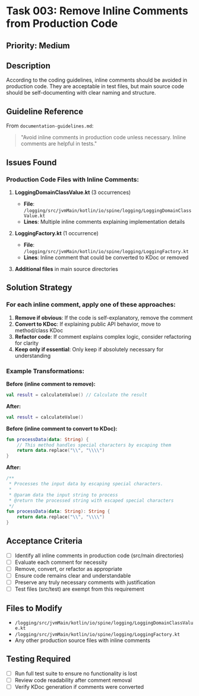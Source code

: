 # Task 003: Remove Inline Comments from Production Code

## Priority: Medium

## Description
According to the coding guidelines, inline comments should be avoided in production code. They are acceptable in test files, but main source code should be self-documenting with clear naming and structure.

## Guideline Reference
From `documentation-guidelines.md`:
> "Avoid inline comments in production code unless necessary. Inline comments are helpful in tests."

## Issues Found

### Production Code Files with Inline Comments:

1. **LoggingDomainClassValue.kt** (3 occurrences)
   - **File**: `/logging/src/jvmMain/kotlin/io/spine/logging/LoggingDomainClassValue.kt`
   - **Lines**: Multiple inline comments explaining implementation details

2. **LoggingFactory.kt** (1 occurrence)
   - **File**: `/logging/src/jvmMain/kotlin/io/spine/logging/LoggingFactory.kt`
   - **Lines**: Inline comment that could be converted to KDoc or removed

3. **Additional files** in main source directories

## Solution Strategy

### For each inline comment, apply one of these approaches:

1. **Remove if obvious**: If the code is self-explanatory, remove the comment
2. **Convert to KDoc**: If explaining public API behavior, move to method/class KDoc
3. **Refactor code**: If comment explains complex logic, consider refactoring for clarity
4. **Keep only if essential**: Only keep if absolutely necessary for understanding

### Example Transformations:

**Before (inline comment to remove):**
```kotlin
val result = calculateValue() // Calculate the result
```

**After:**
```kotlin
val result = calculateValue()
```

**Before (inline comment to convert to KDoc):**
```kotlin
fun processData(data: String) {
    // This method handles special characters by escaping them
    return data.replace("\\", "\\\\")
}
```

**After:**
```kotlin
/**
 * Processes the input data by escaping special characters.
 * 
 * @param data the input string to process
 * @return the processed string with escaped special characters
 */
fun processData(data: String): String {
    return data.replace("\\", "\\\\")
}
```

## Acceptance Criteria
- [ ] Identify all inline comments in production code (src/main directories)
- [ ] Evaluate each comment for necessity
- [ ] Remove, convert, or refactor as appropriate
- [ ] Ensure code remains clear and understandable
- [ ] Preserve any truly necessary comments with justification
- [ ] Test files (src/test) are exempt from this requirement

## Files to Modify
- `/logging/src/jvmMain/kotlin/io/spine/logging/LoggingDomainClassValue.kt`
- `/logging/src/jvmMain/kotlin/io/spine/logging/LoggingFactory.kt`
- Any other production source files with inline comments

## Testing Required
- [ ] Run full test suite to ensure no functionality is lost
- [ ] Review code readability after comment removal
- [ ] Verify KDoc generation if comments were converted